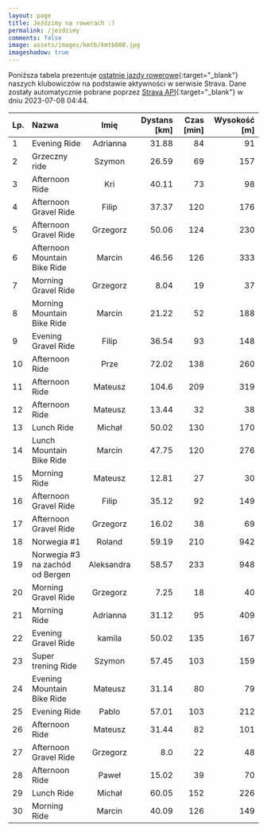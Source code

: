 ```yaml
---
layout: page
title: Jeździmy na rowerach :)
permalink: /jezdzimy
comments: false
image: assets/images/kmtb/kmtb008.jpg
imageshadow: true
---
```


Poniższa tabela prezentuje [ostatnie jazdy rowerowe](https://www.strava.com/clubs/336381){:target="_blank"} naszych klubowiczów na podstawie aktywności w serwisie Strava. Dane zostały automatycznie pobrane poprzez [Strava API](https://developers.strava.com/docs/reference/#api-Clubs-getClubActivitiesById){:target="_blank"} w dniu 2023-07-08 04:44.

Lp. | Nazwa | Imię | Dystans [km] | Czas [min] | Wysokość [m]
:--- | :--- | :---: | ---: | ---: | ---:
1|Evening Ride|Adrianna|31.88|84|91
2|Grzeczny ride|Szymon|26.59|69|157
3|Afternoon Ride|Kri|40.11|73|98
4|Afternoon Gravel Ride|Filip|37.37|120|176
5|Afternoon Gravel Ride|Grzegorz|50.06|124|230
6|Afternoon Mountain Bike Ride|Marcin|46.56|126|333
7|Morning Gravel Ride|Grzegorz|8.04|19|37
8|Morning Mountain Bike Ride|Marcin|21.22|52|188
9|Evening Gravel Ride|Filip|36.54|93|148
10|Afternoon Ride|Prze|72.02|138|260
11|Afternoon Ride|Mateusz|104.6|209|319
12|Afternoon Ride|Mateusz|13.44|32|38
13|Lunch Ride|Michał|50.02|130|170
14|Lunch Mountain Bike Ride|Marcin|47.75|120|276
15|Morning Ride|Mateusz|12.81|27|30
16|Afternoon Gravel Ride|Filip|35.12|92|149
17|Afternoon Gravel Ride|Grzegorz|16.02|38|69
18|Norwegia #1|Roland|59.19|210|942
19|Norwegia #3 na zachód od Bergen |Aleksandra|58.57|233|948
20|Morning Gravel Ride|Grzegorz|7.25|18|40
21|Morning Ride|Adrianna|31.12|95|409
22|Evening Gravel Ride|kamila|50.02|135|167
23|Super trening Ride|Szymon|57.45|103|159
24|Evening Mountain Bike Ride|Mateusz|31.14|80|79
25|Evening Ride|Pablo|57.01|103|212
26|Afternoon Ride|Mateusz|31.44|82|101
27|Afternoon Gravel Ride|Grzegorz|8.0|22|48
28|Afternoon Ride|Paweł|15.02|39|70
29|Lunch Ride|Michał|60.05|152|226
30|Morning Ride|Marcin|40.09|126|149

